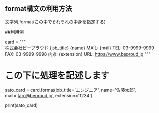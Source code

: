 ## format構文の利用方法
文字列.format(この中でそれぞれの中身を指定する)

##利用例

card = """\
株式会社ビープラウド
{job_title}
{name}
MAIL: {mail}
TEL: 03-9999-9999 FAX: 03-9999-9998 内線: {extension}
URL: https://www.beproud.jp
"""

# この下に処理を記述します
sato_card = card.format(job_title='エンジニア', 
                        name='佐藤太郎', 
                        mail='taro@beproud.jp', 
                        extension='1234')

print(sato_card)
